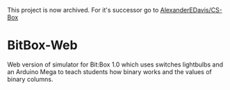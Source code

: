 This project is now archived. For it's successor go to [AlexanderEDavis/CS-Box](https://github.com/AlexanderEDavis/CS-Box)

# BitBox-Web
Web version of simulator for Bit:Box 1.0 which uses switches lightbulbs and an Arduino Mega to teach students how binary works and the values of binary columns.
